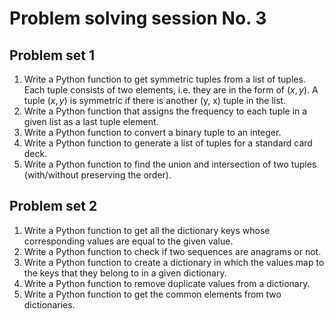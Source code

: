 # Problem solving session No. 3

## Problem set 1

1. Write a Python function to get symmetric tuples from a list of tuples. Each tuple consists of two elements, i.e. they are in the form of $(x, y)$. A tuple $(x, y)$ is symmetric if there is another (y, x) tuple in the list.
2. Write a Python function that assigns the frequency to each tuple in a given list as a last tuple element.
3. Write a Python function to convert a binary tuple to an integer.
4. Write a Python function to generate a list of tuples for a standard card deck.
5. Write a Python function to find the union and intersection of two tuples (with/without preserving the order).

<!-- $$\pagebreak$$ -->

## Problem set 2

1. Write a Python function to get all the dictionary keys whose corresponding values are equal to the given value.
2. Write a Python function to check if two sequences are anagrams or not.
3. Write a Python function to create a dictionary in which the values map to the keys that they belong to in a given dictionary.
4. Write a Python function to remove duplicate values from a dictionary.
5. Write a Python function to get the common elements from two dictionaries.
